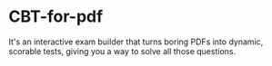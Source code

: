 # CBT-for-pdf
It's an interactive exam builder that turns boring PDFs into dynamic, scorable tests, giving you a way to solve all those questions.
